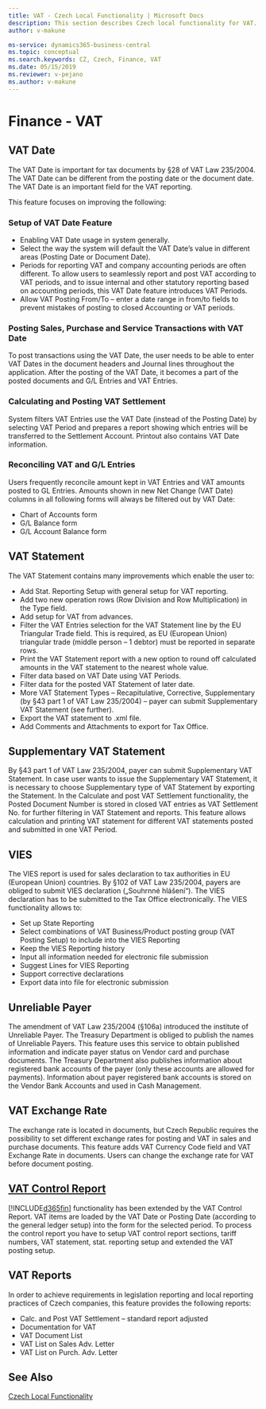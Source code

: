 ```yaml
---
title: VAT - Czech Local Functionality | Microsoft Docs
description: This section describes Czech local functionality for VAT.
author: v-makune

ms-service: dynamics365-business-central
ms.topic: conceptual
ms.search.keywords: CZ, Czech, Finance, VAT
ms.date: 05/15/2019
ms.reviewer: v-pejano
ms.author: v-makune
---
```


# Finance - VAT

## VAT Date

The VAT Date is important for tax documents by §28 of VAT Law 235/2004. The VAT Date can be different from the posting date or the document date. The VAT Date is an important field for the VAT reporting.  

This feature focuses on improving the following:

### Setup of VAT Date Feature

- Enabling VAT Date usage in system generally.
- Select the way the system will default the VAT Date’s value in different areas (Posting Date or Document Date).
- Periods for reporting VAT and company accounting periods are often different. To allow users to seamlessly report and post VAT according to VAT periods, and to issue internal and other statutory reporting based on accounting periods, this VAT Date feature introduces VAT Periods.
- Allow VAT Posting From/To – enter a date range in from/to fields to prevent mistakes of posting to closed Accounting or VAT periods.

### Posting Sales, Purchase and Service Transactions with VAT Date

To post transactions using the VAT Date, the user needs to be able to enter VAT Dates in the document headers and Journal lines throughout the application.
After the posting of the VAT Date, it becomes a part of the posted documents and G/L Entries and VAT Entries.

### Calculating and Posting VAT Settlement

System filters VAT Entries use the VAT Date (instead of the Posting Date) by selecting VAT Period and prepares a report showing which entries will be transferred to the Settlement Account. Printout also contains VAT Date information.

### Reconciling VAT and G/L Entries

Users frequently reconcile amount kept in VAT Entries and VAT amounts posted to GL Entries.
Amounts shown in new Net Change (VAT Date) columns in all following forms will always be filtered out by VAT Date:

- Chart of Accounts form
- G/L Balance form
- G/L Account Balance form 

## VAT Statement

The VAT Statement contains many improvements which enable the user to:

- Add Stat. Reporting Setup with general setup for VAT reporting.
- Add two new operation rows (Row Division and Row Multiplication) in the Type field.
- Add setup for VAT from advances.
- Filter the VAT Entries selection for the VAT Statement line by the EU Triangular Trade field. This is required, as EU (European Union) triangular trade (middle person – 1 debtor) must be reported in separate rows.
- Print the VAT Statement report with a new option to round off calculated amounts in the VAT statement to the nearest whole value.
- Filter data based on VAT Date using VAT Periods.
- Filter data for the posted VAT Statement of later date.
- More VAT Statement Types – Recapitulative, Corrective, Supplementary (by §43 part 1 of VAT Law 235/2004) – payer can submit Supplementary VAT Statement (see further). 
- Export the VAT statement to .xml file.
- Add Comments and Attachments to export for Tax Office.

## Supplementary VAT Statement

By §43 part 1 of VAT Law 235/2004, payer can submit Supplementary VAT Statement. In case user wants to issue the Supplementary VAT Statement, it is necessary to choose Supplementary type of VAT Statement by exporting the Statement.
In the Calculate and post VAT Settlement functionality, the Posted Document Number is stored in closed VAT entries as VAT Settlement No. for further filtering in VAT Statement and reports. This feature allows calculation and printing VAT statement for different VAT statements posted and submitted in one VAT Period.

## VIES

The VIES report is used for sales declaration to tax authorities in EU (European Union) countries. By §102 of VAT Law 235/2004, payers are obliged to submit VIES declaration („Souhrnné hlášení“). The VIES declaration has to be submitted to the Tax Office electronically.
The VIES functionality allows to:

- Set up State Reporting 
- Select combinations of VAT Business/Product posting group (VAT Posting Setup) to include into the VIES Reporting
- Keep the VIES Reporting history
- Input all information needed for electronic file submission
- Suggest Lines for VIES Reporting
- Support corrective declarations
- Export data into file for electronic submission

## Unreliable Payer

The amendment of VAT Law 235/2004 (§106a) introduced the institute of Unreliable Payer. The Treasury Department is obliged to publish the names of Unreliable Payers. 
This feature uses this service to obtain published information and indicate payer status on Vendor card and purchase documents. 
The Treasury Department also publishes information about registered bank accounts of the payer (only these accounts are allowed for payments). Information about payer registered bank accounts is stored on the Vendor Bank Accounts and used in Cash Management.

## VAT Exchange Rate
The exchange rate is located in documents, but Czech Republic requires the possibility to set different exchange rates for posting and VAT in sales and purchase documents. This feature adds VAT Currency Code field and VAT Exchange Rate in documents. Users can change the exchange rate for VAT before document posting.

## [VAT Control Report](vat-control-report.md)

[!INCLUDE[d365fin](../../includes/d365fin_md.md)] functionality has been extended by the VAT Control Report. VAT items are loaded by the VAT Date or Posting Date (according to the general ledger setup) into the form for the selected period. To process the control report you have to setup VAT control report sections, tariff numbers, VAT statement, stat. reporting setup and extended the VAT posting setup.  

## VAT Reports

In order to achieve requirements in legislation reporting and local reporting practices of Czech companies, this feature provides the following reports:

- Calc. and Post VAT Settlement – standard report adjusted
- Documentation for VAT
- VAT Document List 
- VAT List on Sales Adv. Letter
- VAT List on Purch. Adv. Letter

## See Also

[Czech Local Functionality](czech-local-functionality.md)